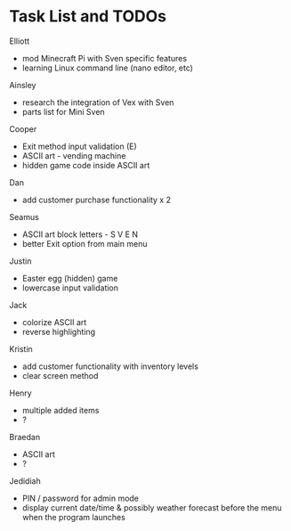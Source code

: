 # Task List and TODOs

Elliott
- mod Minecraft Pi with Sven specific features
- learning Linux command line (nano editor, etc)

Ainsley
- research the integration of Vex with Sven
- parts list for Mini Sven

Cooper
- Exit method input validation (E)
- ASCII art - vending machine
- hidden game code inside ASCII art

Dan
- add customer purchase functionality x 2

Seamus
- ASCII art block letters - S V E N
- better Exit option from main menu

Justin
- Easter egg (hidden) game
- lowercase input validation

Jack
- colorize ASCII art
- reverse highlighting

Kristin
- add customer functionality with inventory levels
- clear screen method

Henry
- multiple added items
- ?

Braedan 
- ASCII art
- ?

Jedidiah
- PIN / password for admin mode
- display current date/time & possibly weather forecast before the menu when the program launches
